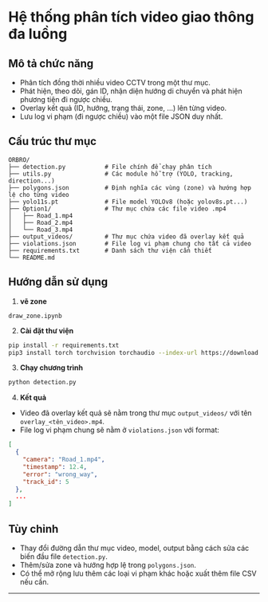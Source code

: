 # Hệ thống phân tích video giao thông đa luồng

## Mô tả chức năng
- Phân tích đồng thời nhiều video CCTV trong một thư mục.
- Phát hiện, theo dõi, gán ID, nhận diện hướng di chuyển và phát hiện phương tiện đi ngược chiều.
- Overlay kết quả (ID, hướng, trạng thái, zone, ...) lên từng video.
- Lưu log vi phạm (đi ngược chiều) vào một file JSON duy nhất.

## Cấu trúc thư mục
```
ORBRO/
├── detection.py           # File chính để chạy phân tích
├── utils.py               # Các module hỗ trợ (YOLO, tracking, direction...)
├── polygons.json          # Định nghĩa các vùng (zone) và hướng hợp lệ cho từng video
├── yolo11s.pt             # File model YOLOv8 (hoặc yolov8s.pt...)
├── Option1/               # Thư mục chứa các file video .mp4
│   ├── Road_1.mp4
│   ├── Road_2.mp4
│   └── Road_3.mp4
├── output_videos/         # Thư mục chứa video đã overlay kết quả
├── violations.json        # File log vi phạm chung cho tất cả video
├── requirements.txt       # Danh sách thư viện cần thiết
└── README.md
```

## Hướng dẫn sử dụng

1. **vẽ zone**
```
draw_zone.ipynb
```
2. **Cài đặt thư viện**
```bash
pip install -r requirements.txt
pip3 install torch torchvision torchaudio --index-url https://download.pytorch.org/whl/cu118
```

3. **Chạy chương trình**
```bash
python detection.py
```

4. **Kết quả**
- Video đã overlay kết quả sẽ nằm trong thư mục `output_videos/` với tên `overlay_<tên_video>.mp4`.
- File log vi phạm chung sẽ nằm ở `violations.json` với format:
```json
[
  {
    "camera": "Road_1.mp4",
    "timestamp": 12.4,
    "error": "wrong_way",
    "track_id": 5
  },
  ...
]
```

## Tùy chỉnh
- Thay đổi đường dẫn thư mục video, model, output bằng cách sửa các biến đầu file `detection.py`.
- Thêm/sửa zone và hướng hợp lệ trong `polygons.json`.
- Có thể mở rộng lưu thêm các loại vi phạm khác hoặc xuất thêm file CSV nếu cần.

---


